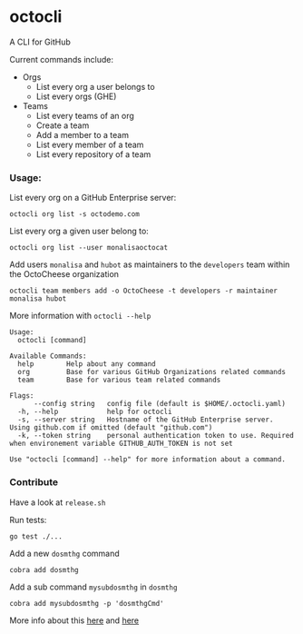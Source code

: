 # octocli
A CLI for GitHub

Current commands include:

- Orgs
  - List every org a user belongs to
  - List every orgs (GHE)
- Teams
  - List every teams of an org
  - Create a team
  - Add a member to a team
  - List every member of a team
  - List every repository of a team


### Usage:

List every org on a GitHub Enterprise server:

```
octocli org list -s octodemo.com
```

List every org a given user belong to:

```
octocli org list --user monalisaoctocat
```

Add users `monalisa` and `hubot` as maintainers to the `developers` team within the OctoCheese organization

```
octocli team members add -o OctoCheese -t developers -r maintainer monalisa hubot
```

More information with `octocli --help`

```
Usage:
  octocli [command]

Available Commands:
  help        Help about any command
  org         Base for various GitHub Organizations related commands
  team        Base for various team related commands

Flags:
      --config string   config file (default is $HOME/.octocli.yaml)
  -h, --help            help for octocli
  -s, --server string   Hostname of the GitHub Enterprise server. Using github.com if omitted (default "github.com")
  -k, --token string    personal authentication token to use. Required when environement variable GITHUB_AUTH_TOKEN is not set

Use "octocli [command] --help" for more information about a command.
```

### Contribute

Have a look at `release.sh`

Run tests:

```
go test ./...
```


Add a new `dosmthg` command

```
cobra add dosmthg
```

Add a sub command `mysubdosmthg` in `dosmthg`


```
cobra add mysubdosmthg -p 'dosmthgCmd'
```

More info about this [here](https://github.com/spf13/cobra/blob/master/cobra/README.md) and [here](https://github.com/spf13/cobra/blob/master/README.md)

